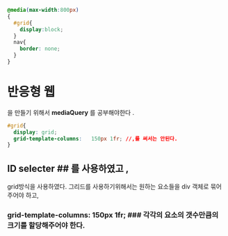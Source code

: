 ```css
@media(max-width:800px)
{
  #grid{
    display:block;
  }
  nav{
    border: none;
  }
}
```
# 반응형 웹 #
을 만들기 위해서 **mediaQuery** 를 공부해야한다 .

```css
#grid{
  display: grid;
  grid-template-columns:   150px 1fr; //,를 써서는 안된다.
}
```

## ID selecter ## 를 사용하였고 , 
grid방식을 사용하였다. 그리드를 사용하기위해서는 원하는 요소들을 div 객체로 묶어주어야 하고,
### grid-template-columns:   150px 1fr; ### 각각의 요소의 갯수만큼의 크기를 할당해주어야 한다.
